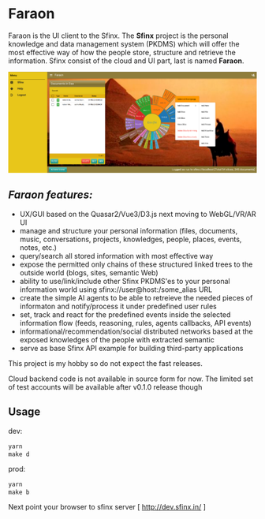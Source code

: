 # Faraon

 Faraon is the UI client to the Sfinx. The **Sfinx** project is the personal knowledge and data management system (PKDMS) which will offer the most effective way of how the people store, structure and retrieve the information.
Sfinx consist of the cloud and UI part, last is named **Faraon**.

![Faraon](https://github.com/Sfinx/faraon/blob/main/faraon.png)

*Faraon features:*
--------------------------

- UX/GUI based on the Quasar2/Vue3/D3.js next moving to WebGL/VR/AR UI
- manage and structure your personal information (files, documents, music, conversations, projects, knowledges, people, places, events, notes, etc.)
- query/search all stored information with most effective way
- expose the permitted only chains of these structured linked trees to the outside world (blogs, sites, semantic Web)
- ability to use/link/include other Sfinx PKDMS'es to your personal information world using sfinx://user@host:/some_alias URL
- create the simple AI agents to be able to retreieve the needed pieces of informaton and notify/process it under predefined user rules
- set, track and react for the predefined events inside the selected information flow (feeds, reasoning, rules, agents callbacks, API events)
- informational/recommendation/social distributed networks based at the exposed knowledges of the people with extracted semantic
- serve as base Sfinx API example for building third-party applications

This project is my hobby so do not expect the fast releases.

Cloud backend code is not available in source form for now. The limited set of test accounts will be available after v0.1.0 release though

Usage
-----

dev:

```
yarn
make d
```

prod:

```
yarn
make b
```

Next point your browser to sfinx server [ http://dev.sfinx.in/ ]
